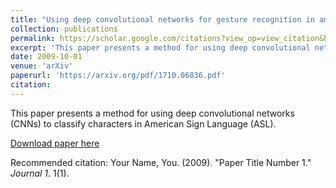 ```yaml
---
title: "Using deep convolutional networks for gesture recognition in american sign language"
collection: publications
permalink: https://scholar.google.com/citations?view_op=view_citation&hl=en&user=zafeNiwAAAAJ&citation_for_view=zafeNiwAAAAJ:u5HHmVD_uO8C
excerpt: 'This paper presents a method for using deep convolutional networks (CNNs) to classify characters in American Sign Language (ASL).'
date: 2009-10-01
venue: 'arXiv'
paperurl: 'https://arxiv.org/pdf/1710.06836.pdf'
citation: 
---
```

This paper presents a method for using deep convolutional networks (CNNs) to classify characters in American Sign Language (ASL). 

[Download paper here](https://arxiv.org/pdf/1710.06836.pdf)

Recommended citation: Your Name, You. (2009). "Paper Title Number 1." <i>Journal 1</i>. 1(1).
